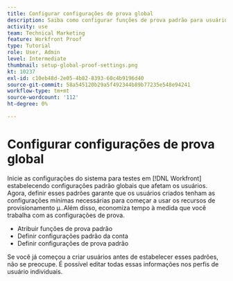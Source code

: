```yaml
---
title: Configurar configurações de prova global
description: Saiba como configurar funções de prova padrão para usuários; configurações padrão da conta de prova; e configurações de prova padrão para prova.
activity: use
team: Technical Marketing
feature: Workfront Proof
type: Tutorial
role: User, Admin
level: Intermediate
thumbnail: setup-global-proof-settings.png
kt: 10237
exl-id: c10eb48d-2e05-4b82-8393-60c4b9196d40
source-git-commit: 58a545120b29a5f492344b89b77235e548e94241
workflow-type: tm+mt
source-wordcount: '112'
ht-degree: 0%

---
```


# Configurar configurações de prova global

Inicie as configurações do sistema para testes em [!DNL Workfront] estabelecendo configurações padrão globais que afetam os usuários. Agora, definir esses padrões garante que os usuários criados tenham as configurações mínimas necessárias para começar a usar os recursos de provisionamento µ..Além disso, economiza tempo à medida que você trabalha com as configurações de prova.

* Atribuir funções de prova padrão
* Definir configurações padrão da conta
* Definir configurações de prova padrão

Se você já começou a criar usuários antes de estabelecer esses padrões, não se preocupe. É possível editar todas essas informações nos perfis de usuário individuais.
